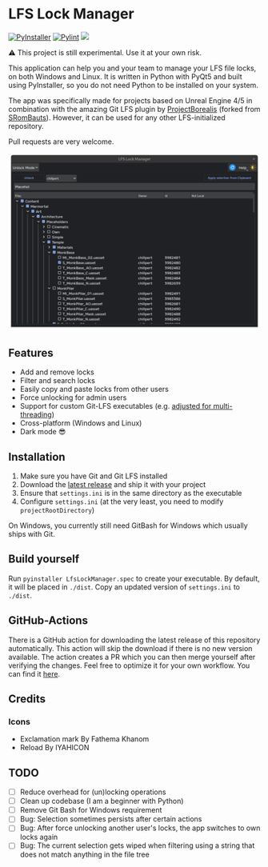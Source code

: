 # LFS Lock Manager

[![PyInstaller](https://github.com/chillpert/lfs-lock-manager/actions/workflows/build.yml/badge.svg)](https://github.com/chillpert/lfs-lock-manager/actions/workflows/build.yml)
[![Pylint](https://github.com/chillpert/lfs-lock-manager/actions/workflows/pylint.yml/badge.svg)](https://github.com/chillpert/lfs-lock-manager/actions/workflows/pylint.yml)
![](https://shields.io/github/license/chillpert/lfs-lock-manager)

⚠️  This project is still experimental. Use it at your own risk.

This application can help you and your team to manage your LFS file locks, on both Windows and Linux. It is written in Python with PyQt5 and
built using PyInstaller, so you do not need Python to be installed on your system.

The app was specifically made for projects based on Unreal Engine 4/5 in combination with the amazing Git LFS plugin by [ProjectBorealis](https://github.com/ProjectBorealis/UEGitPlugin) (forked from [SRomBauts](https://github.com/SRombauts/UEGitPlugin)). However, it can be used for any other LFS-initialized repository.

Pull requests are very welcome.

![Demo](https://github.com/chillpert/lfs-lock-manager/blob/main/demo.png)

## Features

- Add and remove locks
- Filter and search locks
- Easily copy and paste locks from other users
- Force unlocking for admin users
- Support for custom Git-LFS executables (e.g. [adjusted for multi-threading](https://github.com/ProjectBorealis/UEGitPlugin))
- Cross-platform (Windows and Linux)
- Dark mode 😎

## Installation

1. Make sure you have Git and Git LFS installed
2. Download the [latest release](https://github.com/chillpert/lfs-lock-manager/releases) and ship it with your project
3. Ensure that `settings.ini` is in the same directory as the executable
4. Configure `settings.ini` (at the very least, you need to modify `projectRootDirectory`)

On Windows, you currently still need GitBash for Windows which usually ships with Git.

## Build yourself

Run `pyinstaller LfsLockManager.spec` to create your executable. By default, it will be placed in `./dist`. Copy an
updated version of `settings.ini` to `./dist`.

## GitHub-Actions

There is a GitHub action for downloading the latest release of this repository automatically. This action will skip the download if there is no new version available. The action creates a PR which you can then merge yourself after verifying the changes. Feel free to optimize it for your own workflow. You can find it [here](https://github.com/chillpert/lfs-lock-manager-deploy-demo).

## Credits

### Icons

- Exclamation mark By Fathema Khanom
- Reload By IYAHICON

## TODO

- [ ] Reduce overhead for (un)locking operations
- [ ] Clean up codebase (I am a beginner with Python)
- [ ] Remove Git Bash for Windows requirement
- [ ] Bug: Selection sometimes persists after certain actions
- [ ] Bug: After force unlocking another user's locks, the app switches to own locks again
- [ ] Bug: The current selection gets wiped when filtering using a string that does not match anything in the file tree
